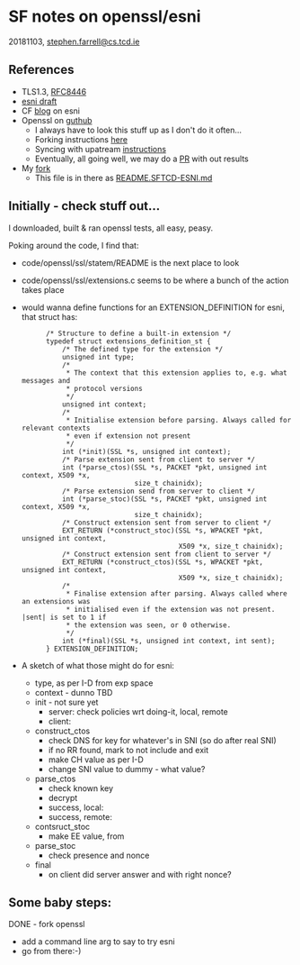 
# SF notes on openssl/esni

20181103, stephen.farrell@cs.tcd.ie

## References

- TLS1.3, [RFC8446](https://tools.ietf.org/html/rfc8446)
- [esni draft](https://tools.ietf.org/html/draft-ietf-tls-esni)
- CF [blog](https://blog.cloudflare.com/encrypted-sni/) on esni
- Openssl on [guthub](https://github.com/openssl/openssl)
	- I always have to look this stuff up as I don't do it often...
	- Forking instructions [here](https://help.github.com/articles/fork-a-repo/)
	- Syncing with upatream [instructions](https://help.github.com/articles/syncing-a-fork/)
	- Eventually, all going well, we may do a [PR](https://help.github.com/articles/about-pull-requests/) with out results
- My [fork](https://github.com/sftcd/openssl)
	- This file is in there as [README.SFTCD-ESNI.md](./README.SFTCD-ESNI.md)

## Initially - check stuff out...

I downloaded, built & ran openssl tests, all easy, peasy.

Poking around the code, I find that:

- code/openssl/ssl/statem/README is the next place to look
- code/openssl/ssl/extensions.c seems to be where a bunch of the action takes place
- would wanna define functions for an EXTENSION_DEFINITION for esni, that struct has:
			
			/* Structure to define a built-in extension */
			typedef struct extensions_definition_st {
			    /* The defined type for the extension */
			    unsigned int type;
			    /*
			     * The context that this extension applies to, e.g. what messages and
			     * protocol versions
			     */
			    unsigned int context;
			    /*
			     * Initialise extension before parsing. Always called for relevant contexts
			     * even if extension not present
			     */
			    int (*init)(SSL *s, unsigned int context);
			    /* Parse extension sent from client to server */
			    int (*parse_ctos)(SSL *s, PACKET *pkt, unsigned int context, X509 *x,
			                      size_t chainidx);
			    /* Parse extension send from server to client */
			    int (*parse_stoc)(SSL *s, PACKET *pkt, unsigned int context, X509 *x,
			                      size_t chainidx);
			    /* Construct extension sent from server to client */
			    EXT_RETURN (*construct_stoc)(SSL *s, WPACKET *pkt, unsigned int context,
			                                 X509 *x, size_t chainidx);
			    /* Construct extension sent from client to server */
			    EXT_RETURN (*construct_ctos)(SSL *s, WPACKET *pkt, unsigned int context,
			                                 X509 *x, size_t chainidx);
			    /*
			     * Finalise extension after parsing. Always called where an extensions was
			     * initialised even if the extension was not present. |sent| is set to 1 if
			     * the extension was seen, or 0 otherwise.
			     */
			    int (*final)(SSL *s, unsigned int context, int sent);
			} EXTENSION_DEFINITION;

- A sketch of what those might do for esni:
	- type, as per I-D from exp space
	- context - dunno TBD
	- init - not sure yet
		- server: check policies wrt doing-it, local, remote
		- client: 
	- construct_ctos 
		- check DNS for key for whatever's in SNI (so do after real SNI)
		- if no RR found, mark to not include and exit
		- make CH value as per I-D
		- change SNI value to dummy  - what value?
	- parse_ctos 
		- check known key
		- decrypt
		- success, local:
		- success, remote: 
	- contsruct_stoc
		- make EE value, from 
	- parse_stoc
		- check presence and nonce
	- final
		- on client did server answer and with right nonce?

## Some baby steps:

DONE - fork openssl
- add a command line arg to say to try esni
- go from there:-)

